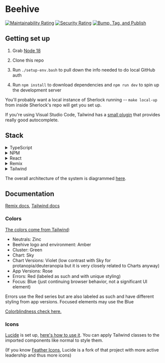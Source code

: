 # Beehive

[![Maintainability Rating](https://sonarcloud.io/api/project_badges/measure?project=broadinstitute_beehive&metric=sqale_rating)](https://sonarcloud.io/summary/new_code?id=broadinstitute_beehive)
[![Security Rating](https://sonarcloud.io/api/project_badges/measure?project=broadinstitute_beehive&metric=security_rating)](https://sonarcloud.io/summary/new_code?id=broadinstitute_beehive)
[![Bump, Tag, and Publish](https://github.com/broadinstitute/beehive/actions/workflows/build.yaml/badge.svg)](https://github.com/broadinstitute/beehive/actions/workflows/build.yaml)

## Getting set up

1. Grab [Node 18](https://nodejs.org/en/download)

2. Clone this repo

3. Run `./setup-env.bash` to pull down the info needed to do local GitHub auth

4. Run `npm install` to download dependencies and `npm run dev` to spin up the development server

You'll probably want a local instance of Sherlock running -- `make local-up` from inside Sherlock's repo will get you set up.

If you're using Visual Studio Code, Tailwind has a [small plugin](https://tailwindcss.com/docs/editor-setup#intelli-sense-for-vs-code) that provides really good autocomplete.

## Stack

<details>
<summary>
TypeScript
</summary>

We're just building a UI here--we already have a backend that does the business logic, [Sherlock](https://github.com/broadinstitute/sherlock).

We're using TypeScript over JavaScript for many of the same reasons [Terra UI](https://github.com/DataBiosphere/terra-ui) has [considered](https://docs.google.com/document/d/1tX1tGULDnWnWOCzez5WWTSXJFCHxB98rrU07B5u8KNk/edit#heading=h.shrc0akkyq24). In our case, we're starting fresh and the other tooling in this stack has [really good support for it](https://remix.run/docs/en/v1/guides/typescript), so we have fewer downsides to using it.

</details>

<details>
<summary>
NPM
</summary>

We're using NPM over Yarn because NPM is the default and we don't currently have a need to Yarn's extra complexity--we can always move to it later.

</details>

<details>
<summary>
React
</summary>

We're using React because DSP already uses it for [Terra UI](https://github.com/DataBiosphere/terra-ui) and [DUOS UI](https://github.com/DataBiosphere/duos-ui), and we have similar requirements for interactivity--no need to reinvent the wheel.

</details>

<details>
<summary>
Remix
</summary>

[Remix](https://remix.run/) is a data loading and rendering framework for React. There's two older, larger competitors, [Gatsby](https://www.gatsbyjs.com/) (which I've used) and [Next](https://nextjs.org/), but they both have gigantic feature sets far beyond what we need. Remix positions itself as a thin layer that just does your site's data loading and rendering [from the server](https://remix.run/docs/en/v1/guides/data-loading), making it super easy to [bring your own actual backend](https://remix.run/docs/en/v1/guides/bff)--exactly what we're doing with [Sherlock](https://github.com/broadinstitute/sherlock).

Another point in favor of Remix over Next is that Remix is essentially [React Router](https://reactrouter.com/en/main) (it's made by the same people) except it loads your data too. This makes a ton of sense for Sherlock specifically because Sherlock's data model is very hierarchical, so hierarchical routes and data-loading from Remix make for very idiomatic source code. [Next plans to add similar functionality in the future](https://nextjs.org/blog/layouts-rfc), but we're building Beehive now, and Remix offers this now.

(We're glossing over a lot here, but the bottom line is that we'll probably use 90%+ of Remix versus maybe 25% of its competitors, and the competitors have more lock-in. Remix saves us from reinventing wheels that we already have from Sherlock or [Identity-Aware Proxy](https://docs.google.com/document/d/1FCVPfCjJMF_ljBTeG6bJwbMUCe52kSsbKWTXCqdO7Nw/edit#heading=h.f25rkrrigwm) while still letting us write, well, React.)

</details>

<details>
<summary>
Tailwind
</summary>

[Tailwind](https://tailwindcss.com/) is a library of utility CSS classes. They have an explanation of why this is [a good idea](https://tailwindcss.com/docs/utility-first) but they're too humble to brag about one of their greatest features: [a documentation site so thorough](https://tailwindcss.com/docs/editor-setup) that we don't all need to memorize CSS or have a thousand tabs open to be able to contribute code to Beehive.

</details>

The overall architecture of the system is diagrammed [here](https://lucid.app/lucidchart/0b274518-4e5a-449e-b3bc-19714096d5a4/edit?page=0_0#).

## Documentation

[Remix docs](https://remix.run/docs), [Tailwind docs](https://tailwindcss.com/docs/editor-setup)

### Colors

[The colors come from Tailwind](https://tailwindcss.com/docs/customizing-colors):

- Neutrals: Zinc
- Beehive logo and environment: Amber
- Cluster: Green
- Chart: Sky
- Chart Versions: Violet (low contrast with Sky for protanopia/deuteranopia but it is very closely related to Charts anyway)
- App Versions: Rose
- Errors: Red (labeled as such and with unique styling)
- Focus: Blue (just continuing browser behavior, not a significant UI element)

Errors use the Red series but are also labeled as such and have different styling from app versions.
Focused elements may use the Blue

[Colorblindness check here.](https://davidmathlogic.com/colorblind/#%23FCD34D-%237DD3FC-%2386EFAC-%23FDA4AF-%23C4B5FD)

### Icons

[Lucide](https://lucide.dev/) is set up, [here's how to use it](https://lucide.dev/docs/lucide-react#how-to-use). You can apply Tailwind classes to the imported components like normal to style them.

(If you know [Feather Icons](https://github.com/feathericons/feather), Lucide is a fork of that project with more active leadership and thus more icons)
